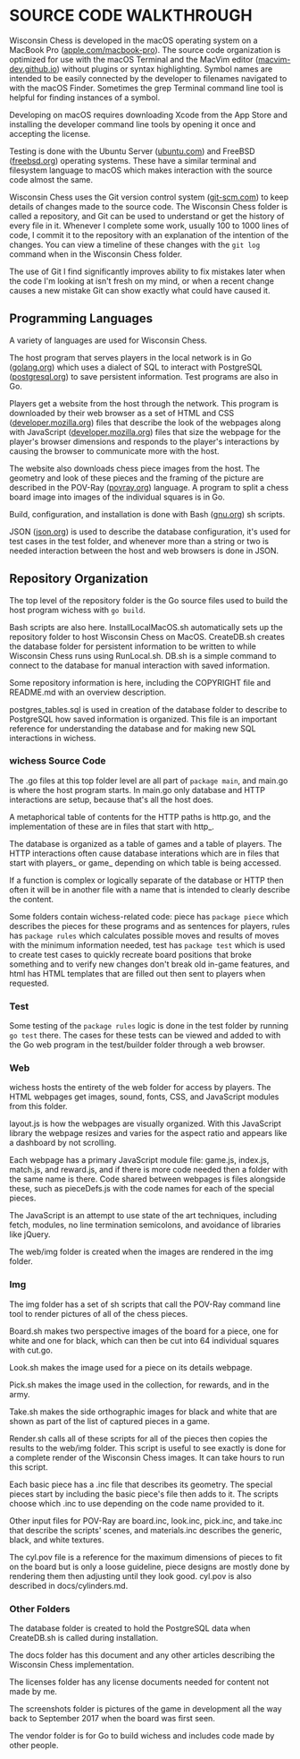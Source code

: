 # SOURCE CODE WALKTHROUGH

Wisconsin Chess is developed in the macOS operating system on a MacBook Pro ([apple.com/macbook-pro](https://www.apple.com/macbook-pro/)). The source code organization is optimized for use with the macOS Terminal and the MacVim editor ([macvim-dev.github.io](https://macvim-dev.github.io/macvim/)) without plugins or syntax highlighting. Symbol names are intended to be easily connected by the developer to filenames navigated to with the macOS Finder. Sometimes the grep Terminal command line tool is helpful for finding instances of a symbol.

Developing on macOS requires downloading Xcode from the App Store and installing the developer command line tools by opening it once and accepting the license.

Testing is done with the Ubuntu Server ([ubuntu.com](https://ubuntu.com/download/server)) and FreeBSD ([freebsd.org](https://www.freebsd.org/)) operating systems. These have a similar terminal and filesystem language to macOS which makes interaction with the source code almost the same.

Wisconsin Chess uses the Git version control system ([git-scm.com](https://git-scm.com)) to keep details of changes made to the source code. The Wisconsin Chess folder is called a repository, and Git can be used to understand or get the history of every file in it. Whenever I complete some work, usually 100 to 1000 lines of code, I commit it to the repository with an explanation of the intention of the changes. You can view a timeline of these changes with the ```git log``` command when in the Wisconsin Chess folder.

The use of Git I find significantly improves ability to fix mistakes later when the code I'm looking at isn't fresh on my mind, or when a recent change causes a new mistake Git can show exactly what could have caused it.

## Programming Languages

A variety of languages are used for Wisconsin Chess.

The host program that serves players in the local network is in Go ([golang.org](https://golang.org)) which uses a dialect of SQL to interact with PostgreSQL ([postgresql.org](https://postgresql.org)) to save persistent information. Test programs are also in Go.

Players get a website from the host through the network. This program is downloaded by their web browser as a set of HTML and CSS ([developer.mozilla.org](https://developer.mozilla.org/en-US/docs/Web/HTML)) files that describe the look of the webpages along with JavaScript ([developer.mozilla.org](https://developer.mozilla.org/en-US/docs/Web/JavaScript)) files that size the webpage for the player's browser dimensions and responds to the player's interactions by causing the browser to communicate more with the host.

The website also downloads chess piece images from the host. The geometry and look of these pieces and the framing of the picture are described in the POV-Ray ([povray.org](https://povray.org)) language. A program to split a chess board image into images of the individual squares is in Go.

Build, configuration, and installation is done with Bash ([gnu.org](https://www.gnu.org/software/bash/)) sh scripts.

JSON ([json.org](https://www.json.org/json-en.html)) is used to describe the database configuration, it's used for test cases in the test folder, and whenever more than a string or two is needed interaction between the host and web browsers is done in JSON.

## Repository Organization

The top level of the repository folder is the Go source files used to build the host program wichess with ```go build```.

Bash scripts are also here. InstallLocalMacOS.sh automatically sets up the repository folder to host Wisconsin Chess on MacOS. CreateDB.sh creates the database folder for persistent information to be written to while Wisconsin Chess runs using RunLocal.sh. DB.sh is a simple command to connect to the database for manual interaction with saved information.

Some repository information is here, including the COPYRIGHT file and README.md with an overview description.

postgres_tables.sql is used in creation of the database folder to describe to PostgreSQL how saved information is organized. This file is an important reference for understanding the database and for making new SQL interactions in wichess.

### wichess Source Code

The .go files at this top folder level are all part of ```package main```, and main.go is where the host program starts. In main.go only database and HTTP interactions are setup, because that's all the host does.

A metaphorical table of contents for the HTTP paths is http.go, and the implementation of these are in files that start with http_.

The database is organized as a table of games and a table of players. The HTTP interactions often cause database interations which are in files that start with players_ or game_ depending on which table is being accessed.

If a function is complex or logically separate of the database or HTTP then often it will be in another file with a name that is intended to clearly describe the content.

Some folders contain wichess-related code: piece has ```package piece``` which describes the pieces for these programs and as sentences for players, rules has ```package rules``` which calculates possible moves and results of moves with the minimum information needed, test has ```package test``` which is used to create test cases to quickly recreate board positions that broke something and to verify new changes don't break old in-game features, and html has HTML templates that are filled out then sent to players when requested.

### Test

Some testing of the ```package rules``` logic is done in the test folder by running ```go test``` there. The cases for these tests can be viewed and added to with the Go web program in the test/builder folder through a web browser.

### Web

wichess hosts the entirety of the web folder for access by players. The HTML webpages get images, sound, fonts, CSS, and JavaScript modules from this folder.

layout.js is how the webpages are visually organized. With this JavaScript library the webpage resizes and varies for the aspect ratio and appears like a dashboard by not scrolling.

Each webpage has a primary JavaScript module file: game.js, index.js, match.js, and reward.js, and if there is more code needed then a folder with the same name is there. Code shared between webpages is files alongside these, such as pieceDefs.js with the code names for each of the special pieces.

The JavaScript is an attempt to use state of the art techniques, including fetch, modules, no line termination semicolons, and avoidance of libraries like jQuery.

The web/img folder is created when the images are rendered in the img folder.

### Img

The img folder has a set of sh scripts that call the POV-Ray command line tool to render pictures of all of the chess pieces.

Board.sh makes two perspective images of the board for a piece, one for white and one for black, which can then be cut into 64 individual squares with cut.go.

Look.sh makes the image used for a piece on its details webpage.

Pick.sh makes the image used in the collection, for rewards, and in the army.

Take.sh makes the side orthographic images for black and white that are shown as part of the list of captured pieces in a game.

Render.sh calls all of these scripts for all of the pieces then copies the results to the web/img folder. This script is useful to see exactly is done for a complete render of the Wisconsin Chess images. It can take hours to run this script.

Each basic piece has a .inc file that describes its geometry. The special pieces start by including the basic piece's file then adds to it. The scripts choose which .inc to use depending on the code name provided to it.

Other input files for POV-Ray are board.inc, look.inc, pick.inc, and take.inc that describe the scripts' scenes, and materials.inc describes the generic, black, and white textures.

The cyl.pov file is a reference for the maximum dimensions of pieces to fit on the board but is only a loose guideline, piece designs are mostly done by rendering them then adjusting until they look good. cyl.pov is also described in docs/cylinders.md.

### Other Folders

The database folder is created to hold the PostgreSQL data when CreateDB.sh is called during installation.

The docs folder has this document and any other articles describing the Wisconsin Chess implementation.

The licenses folder has any license documents needed for content not made by me.

The screenshots folder is pictures of the game in development all the way back to September 2017 when the board was first seen.

The vendor folder is for Go to build wichess and includes code made by other people.